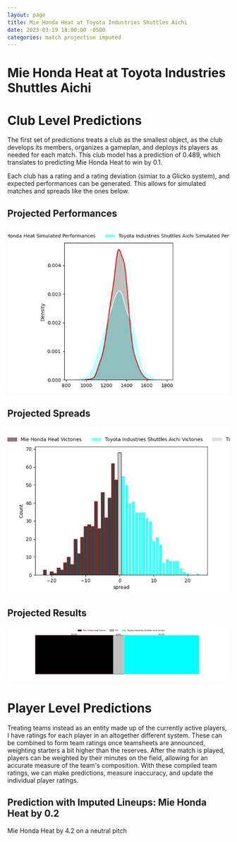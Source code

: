 ```yaml
---  
layout: page  
title: Mie Honda Heat at Toyota Industries Shuttles Aichi  
date: 2023-03-19 18:00:00 -0500  
categories: match projection imputed  
---
```

# Mie Honda Heat at Toyota Industries Shuttles Aichi

# Club Level Predictions


The first set of predictions treats a club as the smallest object, as the club develops its members, organizes a gameplan, and deploys its players as needed for each match. This club model has a prediction of 0.489, which translates to predicting Mie Honda Heat to win by 0.1.

Each club has a rating and a rating deviation (simiar to a Glicko system), and expected performances can be generated. This allows for simulated matches and spreads like the ones below.
## Projected Performances


![Projected Performances](plots/performances_2023-03-19-ToyotaIndustriesShuttlesAichi-MieHondaHeat.png)
## Projected Spreads


![Projected Spreads](plots/spreads_2023-03-19-ToyotaIndustriesShuttlesAichi-MieHondaHeat.png)
## Projected Results


![Projected Results](plots/resultbar_2023-03-19-ToyotaIndustriesShuttlesAichi-MieHondaHeat.png)
# Player Level Predictions


Treating teams instead as an entity made up of the currently active players, I have ratings for each player in an altogether different system. These can be combined to form team ratings once teamsheets are announced, weighting starters a bit higher than the reserves. After the match is played, players can be weighted by their minutes on the field, allowing for an accurate measure of the team's composition. With these compiled team ratings, we can make predictions, measure inaccuracy, and update the individual player ratings.
## Prediction with Imputed Lineups: Mie Honda Heat by 0.2


Mie Honda Heat by 4.2 on a neutral pitch

